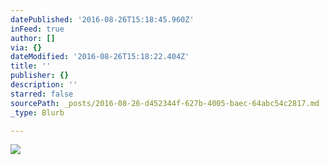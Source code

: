```yaml
---
datePublished: '2016-08-26T15:18:45.960Z'
inFeed: true
author: []
via: {}
dateModified: '2016-08-26T15:18:22.404Z'
title: ''
publisher: {}
description: ''
starred: false
sourcePath: _posts/2016-08-26-d452344f-627b-4005-baec-64abc54c2817.md
_type: Blurb

---
```

![](https://the-grid-user-content.s3-us-west-2.amazonaws.com/698ae711-ca9b-4106-a800-52e60dea83dc.jpg)